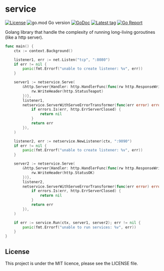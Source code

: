 # service

[![License](https://img.shields.io/badge/license-MIT-blue)](https://choosealicense.com/licenses/mit/)
![go.mod Go version](https://img.shields.io/github/go-mod/go-version/krostar/service?label=go)
[![GoDoc](https://img.shields.io/badge/godoc-reference-blue.svg)](https://pkg.go.dev/github.com/krostar/service)
[![Latest tag](https://img.shields.io/github/v/tag/krostar/service)](https://github.com/krostar/service/tags)
[![Go Report](https://goreportcard.com/badge/github.com/krostar/service)](https://goreportcard.com/report/github.com/krostar/service)

Golang library that handle the complexity of running long-living goroutines (like a http server).

```go
func main() {
    ctx := context.Background()

	listener1, err := net.Listen("tcp", ":8080")
	if err != nil {
		panic(fmt.Errorf("unable to create listener: %v", err))
	}

	server1 := netservice.Serve(
		&http.Server{Handler: http.HandlerFunc(func(rw http.ResponseWriter, r *http.Request) {
			rw.WriteHeader(http.StatusTeapot)
		})},
		listener1,
		netservice.ServerWithServeErrorTransformer(func(err error) error {
			if errors.Is(err, http.ErrServerClosed) {
				return nil
			}
			return err
		}),
	)

	listener2, err := netservice.NewListener(ctx, ":9090")
	if err != nil {
		panic(fmt.Errorf("unable to create listener: %v", err))
	}

	server2 := netservice.Serve(
		&http.Server{Handler: http.HandlerFunc(func(rw http.ResponseWriter, r *http.Request) {
			rw.WriteHeader(http.StatusOK)
		})},
		listener2,
		netservice.ServerWithServeErrorTransformer(func(err error) error {
			if errors.Is(err, http.ErrServerClosed) {
				return nil
			}
			return err
		}),
	)

	if err := service.Run(ctx, server1, server2); err != nil {
		panic(fmt.Errorf("unable to run services: %v", err))
	}
}
```

## License

This project is under the MIT licence, please see the LICENSE file.
